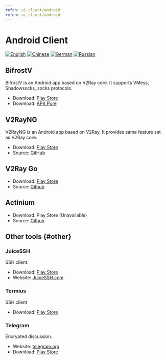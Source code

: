 ```yaml
---
refcn: ui_client/android
refen: ui_client/android
---
```


# Android Client

[![English][1]][2] [![Chinese][3]][4] [![German][5]][6] [![Russian][7]][8]

[1]: ../resources/english.svg
[2]: https://www.v2ray.com/en/ui_client/android.html
[3]: ../resources/chinese.svg
[4]: https://www.v2ray.com/ui_client/android.html
[5]: ../resources/german.svg
[6]: https://www.v2ray.com/de/ui_client/android.html
[7]: ../resources/russian.svg
[8]: https://www.v2ray.com/ru/ui_client/android.html

## BifrostV

BifrostV is an Android app based on V2Ray core. It supports VMess, Shadowsocks, socks protocols.

* Download: [Play Store](https://play.google.com/store/apps/details?id=com.github.dawndiy.bifrostv)
* Download: [APK Pure](https://apkpure.com/bifrostv/com.github.dawndiy.bifrostv)

## V2RayNG

V2RayNG is an Android app based on V2Ray. It provides same feature set as V2Ray core.

* Download: [Play Store](https://play.google.com/store/apps/details?id=com.v2ray.ang)
* Source: [GitHub](https://github.com/2dust/v2rayNG)

## V2Ray Go

* Download: [Play Store](https://play.google.com/store/apps/details?id=org.kkdev.v2raygo)
* Source: [Github](https://github.com/xiaokangwang/V2RayGO)

## Actinium

* Download: Play Store (Unavailable)
* Source: [Github](https://github.com/V2Ray-Android/Actinium)

## Other tools {#other}

### JuiceSSH

SSH client.

* Download: [Play Store](https://play.google.com/store/apps/details?id=com.sonelli.juicessh)
* Website: [JuiceSSH.com](https://juicessh.com/)

### Termius

SSH client

* Download: [Play Store](https://play.google.com/store/apps/details?id=com.server.auditor.ssh.client)

### Telegram

Encrypted discussion.

* Website: [telegram.org](https://telegram.org/)
* Download: [Play Store](https://play.google.com/store/apps/details?id=org.telegram.messenger)
